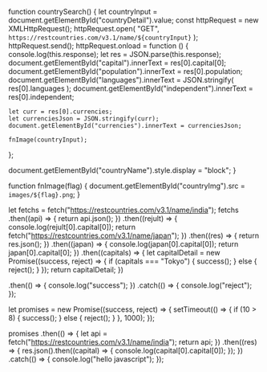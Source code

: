 function countrySearch() {
let countryInput = document.getElementById("countryDetail").value;
const httpRequest = new XMLHttpRequest();
httpRequest.open(
"GET",
`https://restcountries.com/v3.1/name/${countryInput}`
);
httpRequest.send();
httpRequest.onload = function () {
console.log(this.response);
let res = JSON.parse(this.response);
document.getElementById("capital").innerText = res[0].capital[0];
document.getElementById("population").innerText = res[0].population;
document.getElementById("languages").innerText = JSON.stringify(
res[0].languages
);
document.getElementById("independent").innerText = res[0].independent;

    let curr = res[0].currencies;
    let currenciesJson = JSON.stringify(curr);
    document.getElementById("currencies").innerText = currenciesJson;

    fnImage(countryInput);

};

document.getElementById("countryName").style.display = "block";
}

function fnImage(flag) {
document.getElementById("countryImg").src = `images/${flag}.png`;
}

let fetchs = fetch("https://restcountries.com/v3.1/name/india");
fetchs
.then((api) => {
return api.json();
})
.then((rejult) => {
console.log(rejult[0].capital[0]);
return fetch("https://restcountries.com/v3.1/name/japan");
})
.then((res) => {
return res.json();
})
.then((japan) => {
console.log(japan[0].capital[0]);
return japan[0].capital[0];
})
.then((capitals) => {
let capitalDetail = new Promise((success, reject) => {
if (capitals === "Tokyo") {
success();
} else {
reject();
}
});
return capitalDetail;
})

.then(() => {
console.log("success");
})
.catch(() => {
console.log("reject");
});

let promises = new Promise((success, reject) => {
setTimeout(() => {
if (10 > 8) {
success();
} else {
reject();
}
}, 1000);
});

promises
.then(() => {
let api = fetch("https://restcountries.com/v3.1/name/india");
return api;
})
.then((res) => {
res.json().then((capital) => {
console.log(capital[0].capital[0]);
});
})
.catch(() => {
console.log("hello javascript");
});

